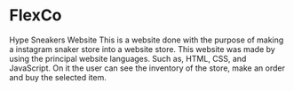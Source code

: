 # FlexCo
Hype Sneakers Website
This is a website done with the purpose of making a instagram snaker store into a website store. This website was made by using 
the principal website languages. Such as, HTML, CSS, and JavaScript. On it the user can see the inventory of the store, make an order
and buy the selected item.
